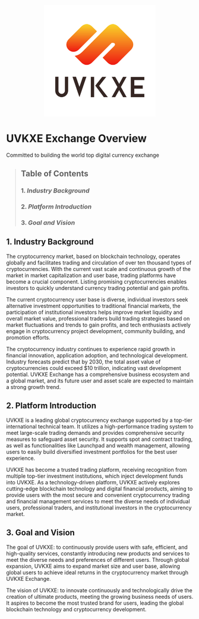 <p align="center">
<img src="https://github.com/uvkxe/uvkxe.github.io/blob/main/UVKXE/images/UVKXE%20Logo_Vertical.jpg" width="300px" height="300px" alt="uvkxe logo" />
</p>

# UVKXE Exchange Overview
Committed to building the world top digital currency exchange
> ## Table of Contents
> ### 1. _Industry Background_
> ### 2. _Platform Introduction_
> ### 3. _Goal and Vision_

## **1. Industry Background**
The cryptocurrency market, based on blockchain technology, operates globally and facilitates trading and circulation of over ten thousand types of cryptocurrencies. With the current vast scale and continuous growth of the market in market capitalization and user base, trading platforms have become a crucial component. Listing promising cryptocurrencies enables investors to quickly understand currency trading potential and gain profits.  

The current cryptocurrency user base is diverse, individual investors seek alternative investment opportunities to traditional financial markets, the participation of institutional investors helps improve market liquidity and overall market value, professional traders build trading strategies based on market fluctuations and trends to gain profits, and tech enthusiasts actively engage in cryptocurrency project development, community building, and promotion efforts.

The cryptocurrency industry continues to experience rapid growth in financial innovation, application adoption, and technological development. Industry forecasts predict that by 2030, the total asset value of cryptocurrencies could exceed $10 trillion, indicating vast development potential. UVKXE Exchange has a comprehensive business ecosystem and a global market, and its future user and asset scale are expected to maintain a strong growth trend.

## **2. Platform Introduction**
UVKXE is a leading global cryptocurrency exchange supported by a top-tier international technical team. It utilizes a high-performance trading system to meet large-scale trading demands and provides comprehensive security measures to safeguard asset security. It supports spot and contract trading, as well as functionalities like Launchpad and wealth management, allowing users to easily build diversified investment portfolios for the best user experience.

UVKXE has become a trusted trading platform, receiving recognition from multiple top-tier investment institutions, which inject development funds into UVKXE. As a technology-driven platform, UVKXE actively explores cutting-edge blockchain technology and digital financial products, aiming to provide users with the most secure and convenient cryptocurrency trading and financial management services to meet the diverse needs of individual users, professional traders, and institutional investors in the cryptocurrency market.

## **3. Goal and Vision**

The goal of UVKXE: to continuously provide users with safe, efficient, and high-quality services, constantly introducing new products and services to meet the diverse needs and preferences of different users. Through global expansion, UVKXE aims to expand market size and user base, allowing global users to achieve ideal returns in the cryptocurrency market through UVKXE Exchange.

The vision of UVKXE: to innovate continuously and technologically drive the creation of ultimate products, meeting the growing business needs of users. It aspires to become the most trusted brand for users, leading the global blockchain technology and cryptocurrency development.
